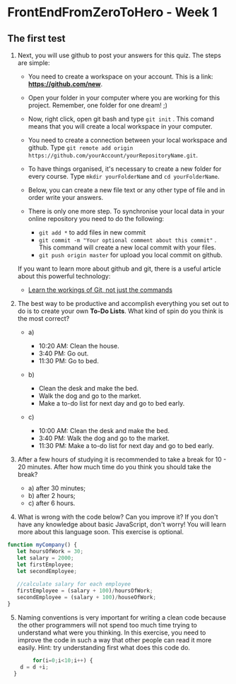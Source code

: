 # FrontEndFromZeroToHero - Week 1

## The first test

1. Next, you will use github to post your answers for this quiz. The steps are simple:

    * You need to create a workspace on your account. This is a link: **https://github.com/new**.
    
    * Open your folder in your computer where you are working for this project. Remember, one folder for one dream! ;)
    
    * Now, right click, open git bash and type `` git init `` . This comand means that you will create a local workspace in your computer. 
    
    * You need to create a connection between your local workspace and github. Type `` git remote add origin https://github.com/yourAccount/yourRepositoryName.git ``.
    
    * To have things organised, it's necessary to create a new folder for every course. Type ``mkdir yourFolderName`` and ``cd yourFolderName``.
    
    * Below, you can create a new file text or any other type of file and in order write your answers. 
    
    * There is only one more step. To synchronise your local data in your online repository you need to do the following: 
        * ``git add *`` to add files in new commit
        * ``git commit -m "Your optional comment about this commit"`` . This command will create a new local commit with your files.
        * ``git push origin master`` for upload you local commit on github.
       
    If you want to learn more about github and git, there is a useful article about this powerful technology: 
    * [Learn the workings of Git, not just the commands](https://www.ibm.com/developerworks/library/d-learn-workings-git)

2. The best way to be productive and accomplish everything you set out to do is to create your own **To-Do Lists**. What kind of spin do you think is the most correct?  
    
    * a)
        * 10:20 AM: Clean the house.
        * 3:40 PM: Go out.
        * 11:30 PM: Go to bed.
        
    * b) 
        * Clean the desk and make the bed.
        * Walk the dog and go to the market.
        * Make a to-do list for next day and go to bed early.
        
    * c)
        * 10:00 AM: Clean the desk and make the bed.
        * 3:40 PM: Walk the dog and go to the market.
        * 11:30 PM: Make a to-do list for next day and go to bed early.
   
3. After a few hours of studying it is recommended to take a break for 10 - 20 minutes. After how much time do you think you should take the break?
    * a) after 30 minutes;
    * b) after 2 hours;
    * c) after 6 hours.
    
4. What is wrong with the code below? Can you improve it? If you don't have any knowledge about basic JavaScript, don't worry! You will learn more about this language soon. This exercise is optional. 
 
 ```javascript
 function myCompany() {
    let hoursOfWork = 30;
    let salary = 2000;
    let firstEmployee;
    let secondEmployee;
    
    //calculate salary for each employee
    firstEmployee = (salary + 100)/hoursOfWork;
    secondEmployee = (salary + 100)/houseOfWork;
}
```
5. Naming conventions is very important for writing a clean code because the other programmers will not spend too much time trying to understand what were you thinking. In this exercise, you need to improve the code in such a way that other people can read it more easily. Hint: try understanding first what does this code do. 
```javascript
        for(i=0;i<10;i++) {
    d = d +i;
  }
```    

